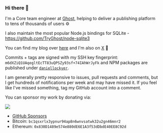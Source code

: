 ### Hi there 👋

I'm a Core team engineer at [Ghost](https://ghost.org), helping to deliver a publishing platform to tens of thousands of users :gear:

I also maintain the most popular Node.js bindings for SQLite - https://github.com/TryGhost/node-sqlite3

You can find my blog over [here](https://daniellockyer.com) and I'm also on [X](https://x.com/daniellockyer) :star2:

Commits + tags are signed with my SSH key fingerprint: `m6dXZiQ1UAqegltEcTT83uQPSZy93sf+74IAhWrJyFk` and NPM packages are published under [`daniellockyer`](https://www.npmjs.com/~daniellockyer).

I am generally pretty responsive to issues, pull requests and comments, but I get hundreds of notifications per week and may have missed it. If you feel like I've missed something, tag my GitHub account into a comment.

You can sponsor my work by donating via:

<a href="https://www.buymeacoffee.com/daniellockyer"><img src="https://img.buymeacoffee.com/button-api/?text=Buy me a coffee&emoji=&slug=daniellockyer&button_colour=FFDD00&font_colour=000000&font_family=Cookie&outline_colour=000000&coffee_colour=ffffff" /></a>

* [GitHub Sponsors](https://github.com/sponsors/daniellockyer)
* Bitcoin: `bc1qsxrlx3ypnur94ap8n6wnvsatwk32u2gn46mnr2`
* Ethereum: `0x830D1489e574e880dE6E1A3f53dDbdE40EE8C92d`
